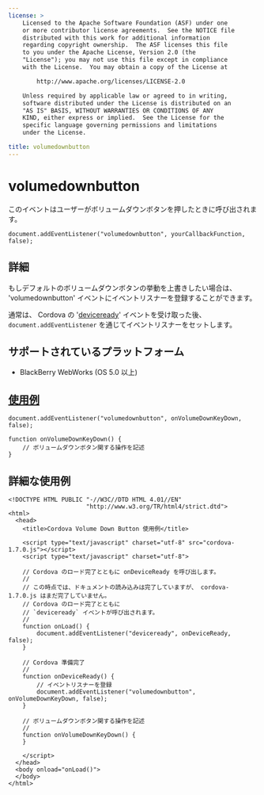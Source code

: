```yaml
---
license: >
    Licensed to the Apache Software Foundation (ASF) under one
    or more contributor license agreements.  See the NOTICE file
    distributed with this work for additional information
    regarding copyright ownership.  The ASF licenses this file
    to you under the Apache License, Version 2.0 (the
    "License"); you may not use this file except in compliance
    with the License.  You may obtain a copy of the License at

        http://www.apache.org/licenses/LICENSE-2.0

    Unless required by applicable law or agreed to in writing,
    software distributed under the License is distributed on an
    "AS IS" BASIS, WITHOUT WARRANTIES OR CONDITIONS OF ANY
    KIND, either express or implied.  See the License for the
    specific language governing permissions and limitations
    under the License.

title: volumedownbutton
---
```


volumedownbutton
===========

このイベントはユーザーがボリュームダウンボタンを押したときに呼び出されます。

    document.addEventListener("volumedownbutton", yourCallbackFunction, false);

詳細
-------

もしデフォルトのボリュームダウンボタンの挙動を上書きしたい場合は、 'volumedownbutton' イベントにイベントリスナーを登録することができます。

通常は、 Cordova の '[deviceready](events.deviceready.html)' イベントを受け取った後、 `document.addEventListener` を通じてイベントリスナーをセットします。

サポートされているプラットフォーム
-------------------

- BlackBerry WebWorks (OS 5.0 以上)

[使用例](../storage/storage.opendatabase.html)
-------------

    document.addEventListener("volumedownbutton", onVolumeDownKeyDown, false);

    function onVolumeDownKeyDown() {
        // ボリュームダウンボタン関する操作を記述
    }

詳細な使用例
------------

    <!DOCTYPE HTML PUBLIC "-//W3C//DTD HTML 4.01//EN"
                          "http://www.w3.org/TR/html4/strict.dtd">
    <html>
      <head>
        <title>Cordova Volume Down Button 使用例</title>

        <script type="text/javascript" charset="utf-8" src="cordova-1.7.0.js"></script>
        <script type="text/javascript" charset="utf-8">

        // Cordova のロード完了とともに onDeviceReady を呼び出します。
        //
        // この時点では、ドキュメントの読み込みは完了していますが、 cordova-1.7.0.js はまだ完了していません。
        // Cordova のロード完了とともに
        // `deviceready` イベントが呼び出されます。
        //
        function onLoad() {
            document.addEventListener("deviceready", onDeviceReady, false);
        }

        // Cordova 準備完了
        //
        function onDeviceReady() {
            // イベントリスナーを登録
            document.addEventListener("volumedownbutton", onVolumeDownKeyDown, false);
        }

        // ボリュームダウンボタン関する操作を記述
        //
        function onVolumeDownKeyDown() {
        }

        </script>
      </head>
      <body onload="onLoad()">
      </body>
    </html>
